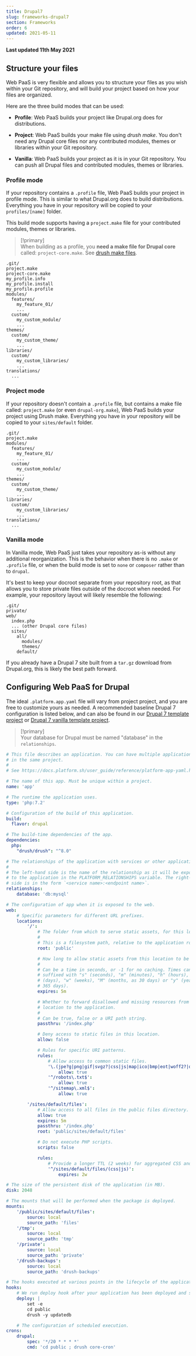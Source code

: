 ```yaml
---
title: Drupal7
slug: frameworks-drupal7
section: Frameworks
order: 6
updated: 2021-05-11
---
```


**Last updated 11th May 2021**


## Structure your files

Web PaaS is very flexible and allows you to structure your files as you wish within your Git repository, and will build your project based on how your files are organized.

Here are the three build modes that can be used:

-   **Profile**: Web PaaS builds your project like Drupal.org does for distributions.

-   **Project**: Web PaaS builds your make file using *drush make*. You don't need any Drupal core files nor any contributed modules, themes or libraries within your Git repository.

-   **Vanilla**: Web PaaS builds your project as it is in your Git repository. You can push all Drupal files and contributed modules, themes or libraries.


### Profile mode

If your repository contains a `.profile` file, Web PaaS builds your project in profile mode. This is similar to what Drupal.org does to build distributions. Everything you have in your repository will be copied to your `profiles/[name]` folder.

This build mode supports having a `project.make` file for your contributed modules, themes or libraries.

> [!primary]  
> When building as a profile, you **need a make file for Drupal core** called: `project-core.make`. See
> [drush make files](drush).
> 

```text
.git/
project.make
project-core.make
my_profile.info
my_profile.install
my_profile.profile
modules/
  features/
    my_feature_01/
    ...
  custom/
    my_custom_module/
    ...
themes/
  custom/
    my_custom_theme/
    ...
libraries/
  custom/
    my_custom_libraries/
    ...
translations/
  ...
```

### Project mode

If your repository doesn't contain a `.profile` file, but contains a make file called: `project.make` (or even `drupal-org.make`), Web PaaS builds your project using Drush make. Everything you have in your repository will be copied to your `sites/default` folder.

```text
.git/
project.make
modules/
  features/
    my_feature_01/
    ...
  custom/
    my_custom_module/
    ...
themes/
  custom/
    my_custom_theme/
    ...
libraries/
  custom/
    my_custom_libraries/
    ...
translations/
  ...
```

### Vanilla mode

In Vanilla mode, Web PaaS just takes your repository as-is without any additional reorganization.  This is the behavior when there is no `.make` or `.profile` file, or when the build mode is set to `none` or `composer` rather than to `drupal`.

It's best to keep your docroot separate from your repository root, as that allows you to store private files outside of the docroot when needed.  For example, your repository layout will likely resemble the following:

```text
.git/
private/
web/
  index.php
  ... (other Drupal core files)
  sites/
    all/
      modules/
      themes/
    default/
```

If you already have a Drupal 7 site built from a `tar.gz` download from Drupal.org, this is likely the best path forward.

## Configuring Web PaaS for Drupal

The ideal `.platform.app.yaml` file will vary from project project, and you are free to customize yours as needed.  A recommended baseline Drupal 7 configuration is listed below, and can also be found in our [Drupal 7 template project](https://github.com/platformsh-templates/drupal7) or [Drupal 7 vanilla template project](https://github.com/platformsh-templates/drupal7-vanilla).

> [!primary]  
> Your database for Drupal must be named "database" in the `relationships`.
> 


```yaml   
# This file describes an application. You can have multiple applications
# in the same project.
#
# See https://docs.platform.sh/user_guide/reference/platform-app-yaml.html

# The name of this app. Must be unique within a project.
name: 'app'

# The runtime the application uses.
type: 'php:7.2'

# Configuration of the build of this application.
build:
  flavor: drupal

# The build-time dependencies of the app.
dependencies:
  php:
    "drush/drush": "^8.0"

# The relationships of the application with services or other applications.
#
# The left-hand side is the name of the relationship as it will be exposed
# to the application in the PLATFORM_RELATIONSHIPS variable. The right-hand
# side is in the form `<service name>:<endpoint name>`.
relationships:
    database: 'db:mysql'

# The configuration of app when it is exposed to the web.
web:
    # Specific parameters for different URL prefixes.
    locations:
        '/':
            # The folder from which to serve static assets, for this location.
            #
            # This is a filesystem path, relative to the application root.
            root: 'public'

            # How long to allow static assets from this location to be cached.
            #
            # Can be a time in seconds, or -1 for no caching. Times can be
            # suffixed with "s" (seconds), "m" (minutes), "h" (hours), "d"
            # (days), "w" (weeks), "M" (months, as 30 days) or "y" (years, as
            # 365 days).
            expires: 5m

            # Whether to forward disallowed and missing resources from this
            # location to the application.
            #
            # Can be true, false or a URI path string.
            passthru: '/index.php'

            # Deny access to static files in this location.
            allow: false

            # Rules for specific URI patterns.
            rules:
                # Allow access to common static files.
                '\.(jpe?g|png|gif|svgz?|css|js|map|ico|bmp|eot|woff2?|otf|ttf)$':
                    allow: true
                '^/robots\.txt$':
                    allow: true
                '^/sitemap\.xml$':
                    allow: true

        '/sites/default/files':
            # Allow access to all files in the public files directory.
            allow: true
            expires: 5m
            passthru: '/index.php'
            root: 'public/sites/default/files'

            # Do not execute PHP scripts.
            scripts: false

            rules:
                # Provide a longer TTL (2 weeks) for aggregated CSS and JS files.
                '^/sites/default/files/(css|js)':
                    expires: 2w

# The size of the persistent disk of the application (in MB).
disk: 2048

# The mounts that will be performed when the package is deployed.
mounts:
    '/public/sites/default/files':
        source: local
        source_path: 'files'
    '/tmp':
        source: local
        source_path: 'tmp'
    '/private':
        source: local
        source_path: 'private'
    '/drush-backups':
        source: local
        source_path: 'drush-backups'

# The hooks executed at various points in the lifecycle of the application.
hooks:
    # We run deploy hook after your application has been deployed and started.
    deploy: |
        set -e
        cd public
        drush -y updatedb

    # The configuration of scheduled execution.
crons:
    drupal:
        spec: '*/20 * * * *'
        cmd: 'cd public ; drush core-cron'

```  

